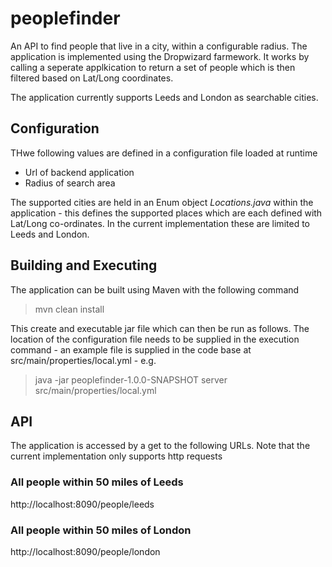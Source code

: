 # peoplefinder

An API to find people that live in a city, within a configurable radius. The application is implemented using the Dropwizard farmework. It works by calling a seperate applkication to return a set of people which is then filtered based on Lat/Long coordinates.

The application currently supports Leeds and London as searchable cities.

## Configuration
THwe following values are defined in a configuration file loaded at runtime

* Url of backend application
* Radius of search area

The supported cities are held in an Enum object _Locations.java_ within the application - this defines the supported places which are each defined with Lat/Long co-ordinates. In the current implementation these are limited to Leeds and London.

## Building and Executing

The application can be built using Maven with the following command

> mvn clean install

This create and executable jar file which can then be run as follows. The location of the configuration file needs to be supplied in the execution command - an example file is supplied in the code base at src/main/properties/local.yml - e.g.

> java -jar peoplefinder-1.0.0-SNAPSHOT server src/main/properties/local.yml

## API
The application is accessed by a get to the following URLs. Note that the current implementation only supports http requests

### All people within 50 miles of Leeds

http://localhost:8090/people/leeds

### All people within 50 miles of London

http://localhost:8090/people/london

